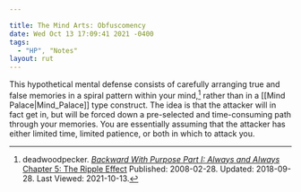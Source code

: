 ```yaml
---

title: The Mind Arts: Obfuscomency
date: Wed Oct 13 17:09:41 2021 -0400
tags:
  - "HP", "Notes"
layout: rut
---
```


This hypothetical mental defense consists of carefully arranging true and false
memories in a spiral pattern within your mind,[^211013-1] rather than in a
[[Mind Palace|Mind_Palace]] type construct.  The idea is that the attacker will
in fact get in, but will be forced down a pre-selected and time-consuming path
through your memories.  You are essentially assuming that the attacker has
either limited time, limited patience, or both in which to attack you.  

[^211013-1]: deadwoodpecker.
    _[Backward With Purpose Part I: Always and
    Always](https://www.fanfiction.net/s/4101650)_
    [Chapter 5: The Ripple
    Effect](https://www.fanfiction.net/s/4101650/5/Backward-With-Purpose-Part-I-Always-and-Always)
    Published: 2008-02-28. Updated: 2018-09-28. Last Viewed: 2021-10-13.

